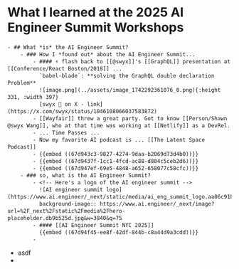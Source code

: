 # What I learned at the 2025 AI Engineer Summit Workshops
	- ## What *is* the AI Engineer Summit?
		- ### How I *found out* about the AI Engineer Summit...
			- #### ⚡ flash back to [[@swyx]]'s [[GraphQL]] presentation at [[Conference/React Boston/2018]] ...
			  `babel-blade`: **solving the GraphQL double declaration Problem**
			  ![image.png](../assets/image_1742292361076_0.png){:height 331, :width 397}
			  [swyx 🌉 on X - link](https://x.com/swyx/status/1046108066037583872)
			- [[Wayfair]] threw a great party. Got to know [[Person/Shawn @swyx Wang]], who at that time was working at [[Netlify]] as a DevRel.
			- ... Time Passes ...
			- Now my favorite AI podcast is ... [[The Latent Space Podcast]]
			- {{embed ((67d943c3-9827-4274-9daa-b2069d73d4b0))}}
			- {{embed ((67d9437f-1cc1-4fcd-ac88-d804c5ceb2d6))}}
			- {{embed ((67d947ef-69e5-4848-a652-658077c58cfc))}}
		- ### so, what is the AI Engineer Summit?
			- <!-- Here's a logo of the AI engineer summit -->
			  ![AI engineer summit logo](https://www.ai.engineer/_next/static/media/ai_eng_summit_logo.aa06c918.svg) 
			  background-image:: https://www.ai.engineer/_next/image?url=%2F_next%2Fstatic%2Fmedia%2Fhero-placeholder.db9b525d.jpg&w=3840&q=75
			- #### [[AI Engineer Summit NYC 2025]]
			  {{embed ((67d94f45-ee8f-42df-844b-c8a44d9a3cdd))}}
			-
- asdf
-
